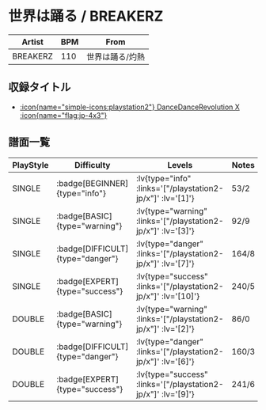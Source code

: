 # 世界は踊る / BREAKERZ

|Artist|BPM|From|
|------|---|----|
|BREAKERZ|110|世界は踊る/灼熱|

## 収録タイトル

- [ :icon{name="simple-icons:playstation2"} DanceDanceRevolution X :icon{name="flag:jp-4x3"} ](/playstation2-jp/x)

## 譜面一覧

|PlayStyle|Difficulty|Levels|Notes|Movie|
|---------|----------|------|-----|-----|
|SINGLE| :badge[BEGINNER]{type="info"} | :lv{type="info" :links='["/playstation2-jp/x"]' :lv='[1]'} |53/2||
|SINGLE| :badge[BASIC]{type="warning"} | :lv{type="warning" :links='["/playstation2-jp/x"]' :lv='[3]'} |92/9||
|SINGLE| :badge[DIFFICULT]{type="danger"} | :lv{type="danger" :links='["/playstation2-jp/x"]' :lv='[7]'} |164/8||
|SINGLE| :badge[EXPERT]{type="success"} | :lv{type="success" :links='["/playstation2-jp/x"]' :lv='[10]'} |240/5||
|DOUBLE| :badge[BASIC]{type="warning"} | :lv{type="warning" :links='["/playstation2-jp/x"]' :lv='[2]'} |86/0||
|DOUBLE| :badge[DIFFICULT]{type="danger"} | :lv{type="danger" :links='["/playstation2-jp/x"]' :lv='[6]'} |160/3||
|DOUBLE| :badge[EXPERT]{type="success"} | :lv{type="success" :links='["/playstation2-jp/x"]' :lv='[9]'} |241/6||
